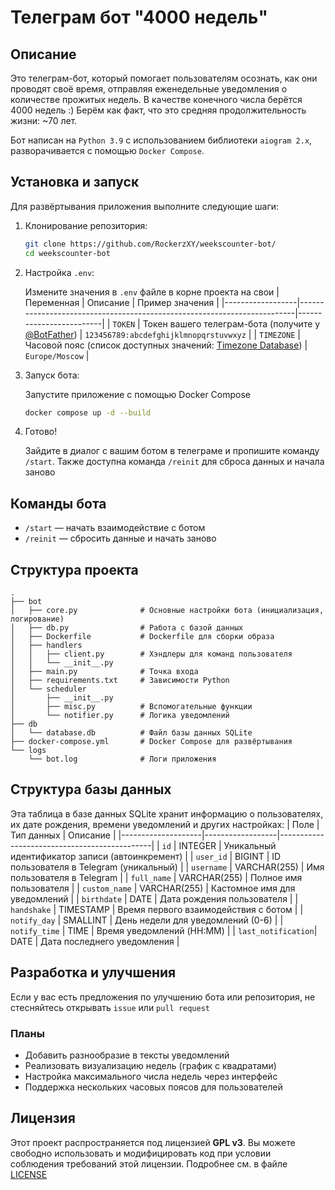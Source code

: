 # Телеграм бот "4000 недель"


## Описание
Это телеграм-бот, который помогает пользователям осознать, как они проводят своё время, отправляя еженедельные уведомления о количестве прожитых недель. В качестве конечного числа берётся 4000 недель :) Берём как факт, что это средняя продолжительность жизни: ~70 лет.

Бот написан на `Python 3.9` с использованием библиотеки `aiogram 2.x`, разворачивается с помощью `Docker Compose`.


## Установка и запуск
Для развёртывания приложения выполните следующие шаги:

1. Клонирование репозитория:
    ```sh
    git clone https://github.com/RockerzXY/weekscounter-bot/
    cd weekscounter-bot
    ```
2. Настройка `.env`:

   Измените значения в `.env` файле в корне проекта на свои
   | Переменная       | Описание                                                                 | Пример значения         |
   |------------------|-------------------------------------------------------------------------|-------------------------|
   | `TOKEN`          | Токен вашего телеграм-бота (получите у [@BotFather](https://core.telegram.org/bots/tutorial#obtain-your-bot-token)) | `123456789:abcdefghijklmnopqrstuvwxyz` |
   | `TIMEZONE`       | Часовой пояс (список доступных значений: [Timezone Database](https://en.wikipedia.org/wiki/List_of_tz_database_time_zones)) | `Europe/Moscow`         |
4. Запуск бота:
   
   Запустите приложение с помощью Docker Compose
    ```sh
    docker compose up -d --build
    ```
4. Готово!
   
   Зайдите в диалог с вашим ботом в телеграме и пропишите команду `/start`. Также доступна команда `/reinit` для сброса данных и начала заново

  
## Команды бота
  - `/start` — начать взаимодействие с ботом
  - `/reinit` — сбросить данные и начать заново


## Структура проекта
```
.
├── bot
│   ├── core.py              # Основные настройки бота (инициализация, логирование)
│   ├── db.py                # Работа с базой данных
│   ├── Dockerfile           # Dockerfile для сборки образа
│   ├── handlers
│   │   ├── client.py        # Хэндлеры для команд пользователя
│   │   └── __init__.py
│   ├── main.py              # Точка входа
│   ├── requirements.txt     # Зависимости Python
│   └── scheduler
│       ├── __init__.py
│       ├── misc.py          # Вспомогательные функции
│       └── notifier.py      # Логика уведомлений
├── db
│   └── database.db          # Файл базы данных SQLite
├── docker-compose.yml       # Docker Compose для развёртывания
└── logs
    └── bot.log              # Логи приложения
```


## Структура базы данных

  Эта таблица в базе данных SQLite хранит информацию о пользователях, их дате рождения, времени уведомлений и других настройках:
| Поле               | Тип данных       | Описание                                      |
|--------------------|------------------|----------------------------------------------|
| `id`               | INTEGER          | Уникальный идентификатор записи (автоинкремент) |
| `user_id`          | BIGINT           | ID пользователя в Telegram (уникальный)       |
| `username`         | VARCHAR(255)     | Имя пользователя в Telegram                   |
| `full_name`        | VARCHAR(255)     | Полное имя пользователя                       |
| `custom_name`      | VARCHAR(255)     | Кастомное имя для уведомлений                 |
| `birthdate`        | DATE             | Дата рождения пользователя                    |
| `handshake`        | TIMESTAMP        | Время первого взаимодействия с ботом          |
| `notify_day`       | SMALLINT         | День недели для уведомлений (0-6)             |
| `notify_time`      | TIME             | Время уведомлений (HH:MM)                     |
| `last_notification`| DATE             | Дата последнего уведомления                   |


## Разработка и улучшения

  Если у вас есть предложения по улучшению бота или репозитория, не стесняйтесь открывать `issue` или `pull request`
  ### Планы
  - Добавить разнообразие в тексты уведомлений
  - Реализовать визуализацию недель (график с квадратами)
  - Настройка максимального числа недель через интерфейс
  - Поддержка нескольких часовых поясов для пользователей

## Лицензия
Этот проект распространяется под лицензией **GPL v3**. Вы можете свободно использовать и модифицировать код при условии соблюдения требований этой лицензии. Подробнее см. в файле [LICENSE](LICENSE)
